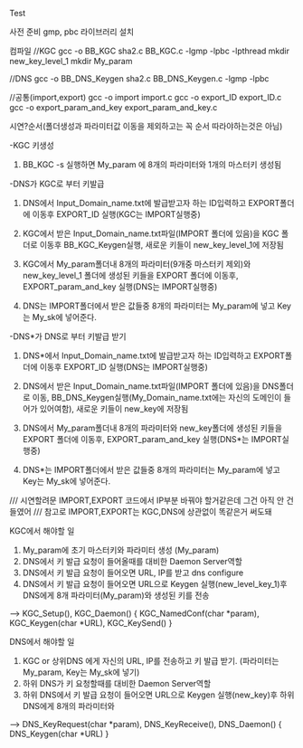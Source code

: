 Test

사전 준비
gmp, pbc 라이브러리 설치

컴파일
//KGC
gcc -o BB_KGC sha2.c BB_KGC.c -lgmp -lpbc -lpthread
mkdir new_key_level_1
mkdir My_param

//DNS
gcc -o BB_DNS_Keygen sha2.c BB_DNS_Keygen.c -lgmp -lpbc

//공통(import,export)
gcc -o import import.c
gcc -o export_ID export_ID.c
gcc -o export_param_and_key export_param_and_key.c


시연?순서(폴더생성과 파라미터값 이동을 제외하고는 꼭 순서 따라야하는것은 아님)

-KGC 키생성 

1. BB_KGC -s 실행하면 My_param 에 8개의 파라미터와 1개의 마스터키 생성됨

-DNS가 KGC로 부터 키발급

1. DNS에서 Input_Domain_name.txt에 발급받고자 하는 ID입력하고 EXPORT폴더에 이동후 EXPORT_ID 실행(KGC는 IMPORT실행중)

2. KGC에서 받은 Input_Domain_name.txt파일(IMPORT 폴더에 있음)을 KGC 폴더로 이동후 BB_KGC_Keygen실행, 새로운 키들이 new_key_level_1에 저장됨

3. KGC에서 My_param폴더내 8개의 파라미터(9개중 마스터키 제외)와 new_key_level_1 폴더에 생성된 키들을 EXPORT 폴더에 이동후, EXPORT_param_and_key 실행(DNS는 IMPORT실행중)

4. DNS는 IMPORT폴더에서 받은 값들중 8개의 파라미터는 My_param에 넣고 Key는 My_sk에 넣어준다.


-DNS*가 DNS로 부터 키발급 받기

1. DNS*에서 Input_Domain_name.txt에 발급받고자 하는 ID입력하고 EXPORT폴더에 이동후 EXPORT_ID 실행(DNS는 IMPORT실행중)

2. DNS에서 받은 Input_Domain_name.txt파일(IMPORT 폴더에 있음)을 DNS폴더로 이동, BB_DNS_Keygen실행(My_Domain_name.txt에는 자신의 도메인이 들어가 있어여함), 새로운 키들이 new_key에 저장됨

3. DNS에서 My_param폴더내 8개의 파라미터와 new_key폴더에 생성된 키들을 EXPORT 폴더에 이동후, EXPORT_param_and_key 실행(DNS*는 IMPORT실행중)

4. DNS*는 IMPORT폴더에서 받은 값들중 8개의 파라미터는 My_param에 넣고 Key는 My_sk에 넣어준다.



/// 시연할려문 IMPORT,EXPORT 코드에서 IP부분 바꿔야 할거같은데 그건 아직 안 건들였어
/// 참고로 IMPORT,EXPORT는 KGC,DNS에 상관없이 똑같은거 써도돼






KGC에서 해야할 일
1. My_param에 초기 마스터키와 파라미터 생성 (My_param)
2. DNS에서 키 발급 요청이 들어올때를 대비한 Daemon Server역할
3. DNS에서 키 발급 요청이 들어오면 URL, IP를 받고 dns configure
4. DNS에서 키 발급 요청이 들어오면 URL으로 Keygen 실행(new_level_key_1)후 DNS에게 8개 파라미터(My_param)와 생성된 키를 전송

--> KGC_Setup(), KGC_Daemon() { KGC_NamedConf(char *param), KGC_Keygen(char *URL), KGC_KeySend() }

DNS에서 해야할 일
1. KGC or 상위DNS 에게 자신의 URL, IP를 전송하고 키 발급 받기. (파라미터는 My_param, Key는 My_sk에 넣기)
2. 하위 DNS가 키 요청할때를 대비한 Daemon Server역할
3. 하위 DNS에서 키 발급 요청이 들어오면 URL으로 Keygen 실행(new_key)후 하위 DNS에게 8개의 파라미터와 

--> DNS_KeyRequest(char *param), DNS_KeyReceive(), DNS_Daemon() { DNS_Keygen(char *URL) }